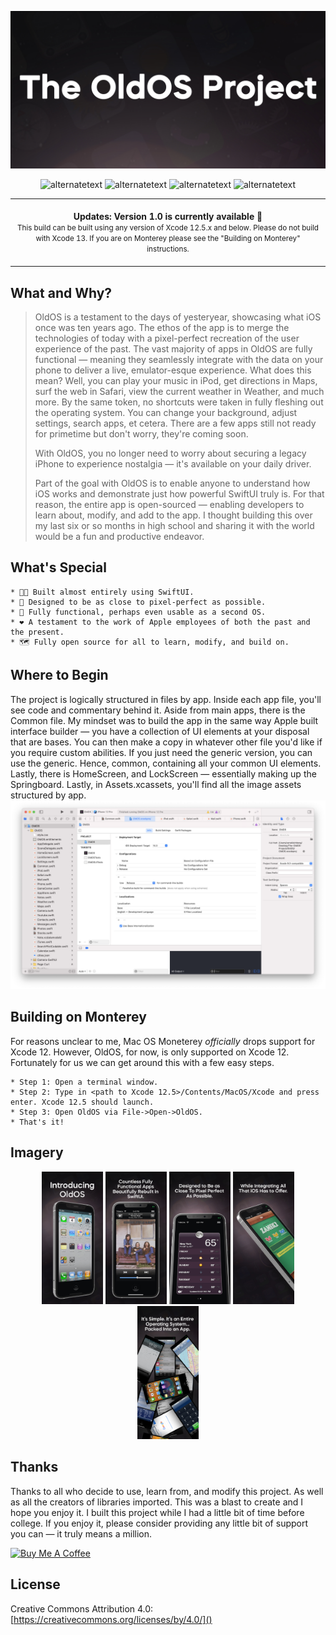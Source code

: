 ![](Images/Header.jpg)
<p align="center">
        <img src="https://img.shields.io/badge/Language-SwiftUI-orange" alt="alternatetext">
	<img src="https://img.shields.io/badge/Sprinkles%20of-Swift%2C%20Objective--C-red" alt="alternatetext">
	<img src="https://img.shields.io/badge/Version-1.0%20(17)-blue" alt="alternatetext">
	<img src="https://img.shields.io/badge/Who%3F-%40zzanehip%20(Zane)-yellowgreen" alt="alternatetext">
</p>

<p align="center">
<table>
<tbody>
<td align="center">
<img width="2000" height="0"><br>
<b>Updates: Version 1.0 is currently available 🎉</b><br>
<small>This build can be built using any version of Xcode 12.5.x and below. Please do not build with Xcode 13. If you are on Monterey please see the "Building on Monterey" instructions.</small>
<img width="2000" height="0">
</td>
</tbody>
</table>
</p>

## What and Why?

> OldOS is a testament to the days of yesteryear, showcasing what iOS once was ten years ago. The ethos of the app is to merge the technologies of today with a pixel-perfect recreation of the user experience of the past. The vast majority of apps in OldOS are fully functional — meaning they seamlessly integrate with the data on your phone to deliver a live, emulator-esque experience. What does this mean? Well, you can play your music in iPod, get directions in Maps, surf the web in Safari, view the current weather in Weather, and much more. By the same token, no shortcuts were taken in fully fleshing out the operating system. You can change your background, adjust settings, search apps, et cetera. There are a few apps still not ready for primetime but don't worry, they're coming soon.
> 
> With OldOS, you no longer need to worry about securing a legacy iPhone to experience nostalgia — it's available on your daily driver.
> 
> Part of the goal with OldOS is to enable anyone to understand how iOS works and demonstrate just how powerful SwiftUI truly is. For that reason, the entire app is open-sourced — enabling developers to learn about, modify, and add to the app. I thought building this over my last six or so months in high school and sharing it with the world would be a fun and productive endeavor.

## What's Special

	* 🧑‍💻 Built almost entirely using SwiftUI.
	* 🎨 Designed to be as close to pixel-perfect as possible.
	* 📱 Fully functional, perhaps even usable as a second OS.
	* ❤️ A testament to the work of Apple employees of both the past and the present.
	* 🗺️ Fully open source for all to learn, modify, and build on.

## Where to Begin

The project is logically structured in files by app. Inside each app file, you'll see code and commentary behind it. Aside from main apps, there is the Common file. My mindset was to build the app in the same way Apple built interface builder — you have a collection of UI elements at your disposal that are bases. You can then make a copy in whatever other file you'd like if you require custom abilities. If you just need the generic version, you can use the generic. Hence, common, containing all your common UI elements. Lastly, there is HomeScreen, and LockScreen — essentially making up the Springboard. Lastly, in Assets.xcassets, you'll find all the image assets structured by app.
![](Images/Files.png)

## Building on Monterey

For reasons unclear to me, Mac OS Moneterey <em>officially</em> drops support for Xcode 12. However, OldOS, for now, is only supported on Xcode 12. Fortunately for us we can get around this with a few easy steps.

	* Step 1: Open a terminal window.
	* Step 2: Type in <path to Xcode 12.5>/Contents/MacOS/Xcode and press enter. Xcode 12.5 should launch.
	* Step 3: Open OldOS via File->Open->OldOS.
	* That's it!
	

## Imagery

<p align="center">
  <img src="Images/Market_1.jpg" width="19.5%" />
  <img src="Images/Market_2.jpg" width="19.5%" /> 
  <img src="Images/Market_3.jpg" width="19.5%" />
  <img src="Images/Market_4.jpg" width="19.5%" />
  <img src="Images/Market_5.jpg" width="19.5%" />
</p>

## Thanks

Thanks to all who decide to use, learn from, and modify this project. As well as all the creators of libraries imported. This was a  blast to create and I hope you enjoy it. I built this project while I had a little bit of time before college. If you enjoy it, please consider providing any little bit of support you can — it truly means a million.

 <a href="https://www.buymeacoffee.com/zzanehip" target="_blank"><img src="https://cdn.buymeacoffee.com/buttons/default-orange.png" alt="Buy Me A Coffee" height="41" width="174"></a>

## License
Creative Commons Attribution 4.0: [https://creativecommons.org/licenses/by/4.0/]()


